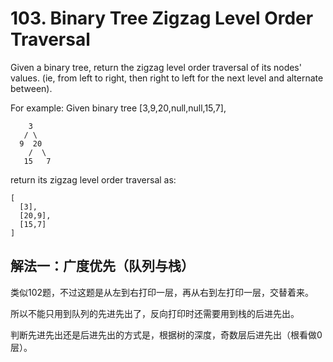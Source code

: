 # 103. Binary Tree Zigzag Level Order Traversal
Given a binary tree, return the zigzag level order traversal of its nodes' values. (ie, from left to right, then right to left for the next level and alternate between).

For example:
Given binary tree [3,9,20,null,null,15,7],
```
    3
   / \
  9  20
    /  \
   15   7
```
return its zigzag level order traversal as:
```
[
  [3],
  [20,9],
  [15,7]
]
```
## 解法一：广度优先（队列与栈）

类似102题，不过这题是从左到右打印一层，再从右到左打印一层，交替着来。

所以不能只用到队列的先进先出了，反向打印时还需要用到栈的后进先出。

判断先进先出还是后进先出的方式是，根据树的深度，奇数层后进先出（根看做0层）。